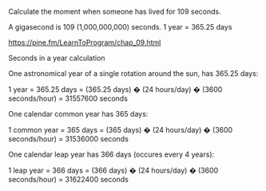 Calculate the moment when someone has lived for 109 seconds.

A gigasecond is 109 (1,000,000,000) seconds.
1 year = 365.25 days

https://pine.fm/LearnToProgram/chap_09.html

Seconds in a year calculation

One astronomical year of a single rotation around the sun, has 365.25 days:

1 year = 365.25 days = (365.25 days) � (24 hours/day) � (3600 seconds/hour) = 31557600 seconds

One calendar common year has 365 days:

1 common year = 365 days = (365 days) � (24 hours/day) � (3600 seconds/hour) = 31536000 seconds

One calendar leap year has 366 days (occures every 4 years):

1 leap year = 366 days = (366 days) � (24 hours/day) � (3600 seconds/hour) = 31622400 seconds
